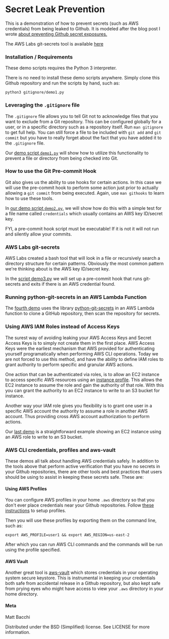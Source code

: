 # Secret Leak Prevention

This is a demonstration of how to prevent secrets (such as AWS
credentials) from being leaked to Github. It is modeled after the
blog post I wrote [about preventing Github secret exposures.](https://bacchi.org/posts/3-ways-prevent-secret-leaks-github/)

The AWS Labs git-secrets tool is available [here](https://github.com/awslabs/git-secrets)

### Installation / Requirements

These demo scripts requires the Python 3 interpreter.

There is no need to install these demo scripts anywhere. Simply clone
this Github repository and run the scripts by hand, such as:

`python3 gitignore/demo1.py`


### Leveraging the `.gitignore` file

The `.gitignore` file allows you to tell Git not to acknowledge files
that you want to exclude from a Git repository. This can be configured
globally for a user, or in a specific directory such as a repository
itself. Run `man gitignore` to get full help. You can still force a file
to be included with `git add` and `git commit` but you have to really
forget about the fact that you have added it to the `.gitignore` file.

Our [demo script
`demo1.py`](https://github.com/mbacchi/secret-leak-prevention-demo/blob/master/gitignore/demo1.py)
will show how to utilize this functionality to prevent a file or directory from
being checked into Git.

### How to use the Git Pre-commit Hook

Git also gives us the ability to use hooks for certain actions. In this
case we will use the pre-commit hook to perform some action just prior
to actually allowing a `git commit` from being executed. Again, use
`man githooks` to learn how to use these tools.

In [our demo script
`demo2.py`](https://github.com/mbacchi/secret-leak-prevention-demo/blob/master/pre-commit/demo2.py),
we will show how do this with a simple test for a file name called `credentials`
which usually contains an AWS key ID/secret key.

FYI, a pre-commit hook script must be executable! If it is not it will
not run and silently allow your commits.

### AWS Labs git-secrets

AWS Labs created a bash tool that will look in a file or recursively
search a directory structure for certain patterns. Obviously the most
common pattern we're thinking about is the AWS key ID/secret key.

In the [script
demo3.py](https://github.com/mbacchi/secret-leak-prevention-demo/blob/master/gitsecrets/demo3.py)
we will set up a pre-commit hook that runs git-secrets and exits if there is an
AWS credential found.

### Running python-git-secrets in an AWS Lambda Function

The [fourth
demo](https://github.com/mbacchi/secret-leak-prevention-demo/tree/master/lambda-python-git-secrets)
uses the library
[python-git-secrets](https://github.com/mbacchi/python-git-secrets) in an AWS
Lambda function to clone a GitHub repository, then scan the repository for
secrets.

### Using AWS IAM Roles instead of Access Keys

The surest way of avoiding leaking your AWS Access Keys and Secret Access Keys
is to simply not create them in the first place. AWS Access Keys were the
earliest mechanism that AWS provided for authenticating yourself programatically
when performing AWS CLI operations. Today we are not forced to use this method,
and have the ability to define IAM roles to grant authority to perform specific
and granular AWS actions.

One action that can be authenticated via roles, is to allow an EC2 instance to
access specific AWS resources using an [instance
profile](https://docs.aws.amazon.com/IAM/latest/UserGuide/id_roles_use_switch-role-ec2_instance-profiles.html).
This allows the EC2 instance to assume the role and gain the authority of that
role. With this you can grant the authority to an EC2 instance to write to an S3
bucket for instance.

Another way your IAM role gives you flexibility is to grant one user in a
specific AWS account the authority to assume a role in another AWS account. Thus
providing cross AWS account authorization to perform actions.

Our [last
demo](https://github.com/mbacchi/secret-leak-prevention-demo/tree/master/aws-role-ec2-assumerole)
is a straightforward example showing an EC2 instance using an AWS role to write to
an S3 bucket.

### AWS CLI credentials, profiles and aws-vault

These demos all talk about handling AWS credentials safely. In addition to the
tools above that perform active verification that you have no secrets in your
Github repositories, there are other tools and best practices that users should
be using to assist in keeping these secrets safe. These are:

#### Using AWS Profiles

You can configure AWS profiles in your home `.aws` directory so that you don't
ever place credentials near your Github repositories. Follow [these
instructions](https://docs.aws.amazon.com/cli/latest/userguide/cli-configure-profiles.html)
to setup profiles.

Then you will use these profiles by exporting them on the command line, such as:

```
export AWS_PROFILE=user1 && export AWS_REGION=us-east-2
```

After which you can run AWS CLI commands and the commands will be run using the
profile specified.

#### AWS Vault

Another great tool is [aws-vault](https://github.com/99designs/aws-vault) which
stores credentials in your operating system secure keystore. This is
instrumental in keeping your credentials both safe from accidental release in a
Github repository, but also kept safe from prying eyes who might have access to
view your `.aws` directory in your home directory.

#### Meta

Matt Bacchi

Distributed under the BSD (Simplified) license. See LICENSE for more information.

